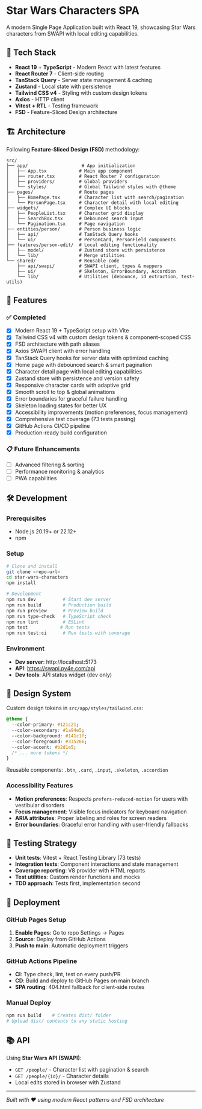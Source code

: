 # Star Wars Characters SPA

A modern Single Page Application built with React 19, showcasing Star Wars characters from SWAPI with local editing capabilities.

## 🚀 Tech Stack

- **React 19** + **TypeScript** - Modern React with latest features
- **React Router 7** - Client-side routing
- **TanStack Query** - Server state management & caching
- **Zustand** - Local state with persistence
- **Tailwind CSS v4** - Styling with custom design tokens
- **Axios** - HTTP client
- **Vitest + RTL** - Testing framework
- **FSD** - Feature-Sliced Design architecture

## 🏗️ Architecture

Following **Feature-Sliced Design (FSD)** methodology:

```
src/
├── app/                    # App initialization
│   ├── App.tsx            # Main app component
│   ├── router.tsx         # React Router 7 configuration
│   ├── providers/         # Global providers
│   └── styles/            # Global Tailwind styles with @theme
├── pages/                 # Route pages
│   ├── HomePage.tsx       # Character list with search/pagination
│   └── PersonPage.tsx     # Character detail with local editing
├── widgets/               # Complex UI blocks
│   ├── PeopleList.tsx     # Character grid display
│   ├── SearchBox.tsx      # Debounced search input
│   └── Pagination.tsx     # Page navigation
├── entities/person/       # Person business logic
│   ├── api/               # TanStack Query hooks
│   └── ui/                # PersonCard, PersonField components
├── features/person-edit/  # Local editing functionality
│   ├── model/             # Zustand store with persistence
│   └── lib/               # Merge utilities
└── shared/                # Reusable code
    ├── api/swapi/         # SWAPI client, types & mappers
    ├── ui/                # Skeleton, ErrorBoundary, Accordion
    └── lib/               # Utilities (debounce, id extraction, test-utils)
```

## 🎯 Features

### ✅ Completed

- [x] Modern React 19 + TypeScript setup with Vite
- [x] Tailwind CSS v4 with custom design tokens & component-scoped CSS
- [x] FSD architecture with path aliases
- [x] Axios SWAPI client with error handling
- [x] TanStack Query hooks for server data with optimized caching
- [x] Home page with debounced search & smart pagination
- [x] Character detail page with local editing capabilities
- [x] Zustand store with persistence and version safety
- [x] Responsive character cards with adaptive grid
- [x] Smooth scroll to top & global animations
- [x] Error boundaries for graceful failure handling
- [x] Skeleton loading states for better UX
- [x] Accessibility improvements (motion preferences, focus management)
- [x] Comprehensive test coverage (73 tests passing)
- [x] GitHub Actions CI/CD pipeline
- [x] Production-ready build configuration

### 📋 Future Enhancements

- [ ] Advanced filtering & sorting
- [ ] Performance monitoring & analytics
- [ ] PWA capabilities

## 🛠️ Development

### Prerequisites

- Node.js 20.19+ or 22.12+
- npm

### Setup

```bash
# Clone and install
git clone <repo-url>
cd star-wars-characters
npm install

# Development
npm run dev          # Start dev server
npm run build        # Production build
npm run preview      # Preview build
npm run type-check   # TypeScript check
npm run lint         # ESLint
npm test            # Run tests
npm run test:ci      # Run tests with coverage
```

### Environment

- **Dev server**: http://localhost:5173
- **API**: https://swapi.py4e.com/api
- **Dev tools**: API status widget (dev only)

## 🎨 Design System

Custom design tokens in `src/app/styles/tailwind.css`:

```css
@theme {
  --color-primary: #121c21;
  --color-secondary: #1a94e5;
  --color-background: #141c1f;
  --color-foreground: #335266;
  --color-accent: #b2d1e5;
  /* ... more tokens */
}
```

Reusable components: `.btn`, `.card`, `.input`, `.skeleton`, `.accordion`

### Accessibility Features

- **Motion preferences**: Respects `prefers-reduced-motion` for users with vestibular disorders
- **Focus management**: Visible focus indicators for keyboard navigation
- **ARIA attributes**: Proper labeling and roles for screen readers
- **Error boundaries**: Graceful error handling with user-friendly fallbacks

## 🧪 Testing Strategy

- **Unit tests**: Vitest + React Testing Library (73 tests)
- **Integration tests**: Component interactions and state management
- **Coverage reporting**: V8 provider with HTML reports
- **Test utilities**: Custom render functions and mocks
- **TDD approach**: Tests first, implementation second

## 🚀 Deployment

### GitHub Pages Setup

1. **Enable Pages**: Go to repo Settings → Pages
2. **Source**: Deploy from GitHub Actions
3. **Push to main**: Automatic deployment triggers

### GitHub Actions Pipeline

- **CI**: Type check, lint, test on every push/PR
- **CD**: Build and deploy to GitHub Pages on main branch
- **SPA routing**: 404.html fallback for client-side routes

### Manual Deploy

```bash
npm run build    # Creates dist/ folder
# Upload dist/ contents to any static hosting
```

## 📚 API

Using **Star Wars API (SWAPI)**:

- `GET /people/` - Character list with pagination & search
- `GET /people/{id}/` - Character details
- Local edits stored in browser with Zustand

---

_Built with ❤️ using modern React patterns and FSD architecture_
